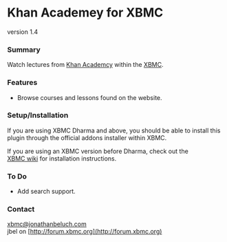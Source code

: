 Khan Academey for XBMC
=======================
version 1.4

### Summary

Watch lectures from [Khan Academcy](http://www.khanacademy.org) within 
the [XBMC](http://xbmc.org).

### Features

* Browse courses and lessons found on the website.

### Setup/Installation

If you are using XBMC Dharma and above, you should be able to install
this plugin through the official addons installer within XBMC. 

If you are using an XBMC version before Dharma, check out the  
[XBMC wiki](http://wiki.xbmc.org/?title=HOW-TO_install_and_use_plugins_in_XBMC)
for installation instructions.

### To Do

* Add search support.

### Contact

xbmc@jonathanbeluch.com  
jbel on [http://forum.xbmc.org](http://forum.xbmc.org)
